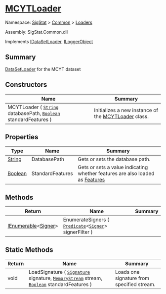 # [MCYTLoader](./MCYTLoader.md)

Namespace: [SigStat]() > [Common](./../README.md) > [Loaders](./README.md)

Assembly: SigStat.Common.dll

Implements [IDataSetLoader](./IDataSetLoader.md), [ILoggerObject](./../ILoggerObject.md)

## Summary
[DataSetLoader](https://github.com/hargitomi97/sigstat/tree/develop/docs/md/SigStat/Common/SigStat.Common.Loaders.DataSetLoader.md) for the MCYT dataset

## Constructors

| Name | Summary | 
| --- | --- | 
| MCYTLoader ( [`String`](https://docs.microsoft.com/en-us/dotnet/api/System.String) databasePath, [`Boolean`](https://docs.microsoft.com/en-us/dotnet/api/System.Boolean) standardFeatures ) | Initializes a new instance of the [MCYTLoader](https://github.com/hargitomi97/sigstat/tree/develop/docs/md/SigStat/Common/SigStat.Common.Loaders.MCYTLoader.md) class. | 


## Properties

| Type | Name | Summary | 
| --- | --- | --- | 
| [String](https://docs.microsoft.com/en-us/dotnet/api/System.String) | DatabasePath | Gets or sets the database path. | 
| [Boolean](https://docs.microsoft.com/en-us/dotnet/api/System.Boolean) | StandardFeatures | Gets or sets a value indicating whether features are also loaded as [Features](https://github.com/hargitomi97/sigstat/tree/develop/docs/md/SigStat/Common/SigStat.Common.Features.md) | 


## Methods

| Return | Name | Summary | 
| --- | --- | --- | 
| [IEnumerable](https://docs.microsoft.com/en-us/dotnet/api/System.Collections.Generic.IEnumerable-1)\<[Signer](./../Signer.md)> | EnumerateSigners ( [`Predicate`](https://docs.microsoft.com/en-us/dotnet/api/System.Predicate-1)\<[`Signer`](./../Signer.md)> signerFilter ) |  | 


## Static Methods

| Return | Name | Summary | 
| --- | --- | --- | 
| void | LoadSignature ( [`Signature`](./../Signature.md) signature, [`MemoryStream`](https://docs.microsoft.com/en-us/dotnet/api/System.IO.MemoryStream) stream, [`Boolean`](https://docs.microsoft.com/en-us/dotnet/api/System.Boolean) standardFeatures ) | Loads one signature from specified stream. | 


